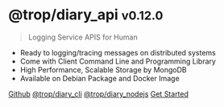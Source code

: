 # @trop/diary_api <small>v0.12.0</small>

> Logging Service APIS for Human

- Ready to logging/tracing messages on distributed systems
- Come with Client Command Line and Programming Library
- High Performance, Scalable Storage by MongoDB
- Available on Debian Package and Docker Image

[Github](https://github.com/kevin-leptons/trop_diary_api)
[@trop/diary_cli](https://github.com/kevin-leptons/trop_diary_cli)
[@trop/diary_nodejs](https://github.com/kevin-leptons/trop_diary_nodejs)
[Get Started](install_debian_package.md)
